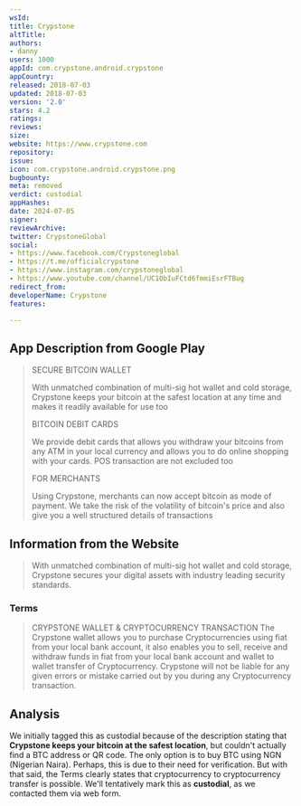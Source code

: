 ```yaml
---
wsId: 
title: Crypstone
altTitle: 
authors:
- danny
users: 1000
appId: com.crypstone.android.crypstone
appCountry: 
released: 2018-07-03
updated: 2018-07-03
version: '2.0'
stars: 4.2
ratings: 
reviews: 
size: 
website: https://www.crypstone.com
repository: 
issue: 
icon: com.crypstone.android.crypstone.png
bugbounty: 
meta: removed
verdict: custodial
appHashes: 
date: 2024-07-05
signer: 
reviewArchive: 
twitter: CrypstoneGlobal
social:
- https://www.facebook.com/Crypstoneglobal
- https://t.me/officialcrypstone
- https://www.instagram.com/crypstoneglobal
- https://www.youtube.com/channel/UC1ObIuFCtd6fmmiEsrFTBug
redirect_from: 
developerName: Crypstone
features: 

---
```


## App Description from Google Play 

> SECURE BITCOIN WALLET
>
> With unmatched combination of multi-sig hot wallet and cold storage, Crypstone keeps your bitcoin at the safest location at any time and makes it readily available for use too
>
> BITCOIN DEBIT CARDS
>
> We provide debit cards that allows you withdraw your bitcoins from any ATM in your local currency and allows you to do online shopping with your cards. POS transaction are not excluded too
>
> FOR MERCHANTS
>
> Using Crypstone, merchants can now accept bitcoin as mode of payment. We take the risk of the volatility of bitcoin's price and also give you a well structured details of transactions

## Information from the Website 

> With unmatched combination of multi-sig hot wallet and cold storage, Crypstone secures your digital assets with industry leading security standards.

### Terms 

> CRYPSTONE WALLET & CRYPTOCURRENCY TRANSACTION The Crypstone wallet allows you to purchase Cryptocurrencies using fiat from your local bank account, it also enables you to sell, receive and withdraw funds in fiat from your local bank account and wallet to wallet transfer of Cryptocurrency. Crypstone will not be liable for any given errors or mistake carried out by you during any Cryptocurrency transaction.

## Analysis 

We initially tagged this as custodial because of the description stating that **Crypstone keeps your bitcoin at the safest location**, but couldn't actually find a BTC address or QR code. The only option is to buy BTC using NGN (Nigerian Naira). Perhaps, this is due to their need for verification. But with that said, the Terms clearly states that cryptocurrency to cryptocurrency transfer is possible. We'll tentatively mark this as **custodial**, as we contacted them via web form.